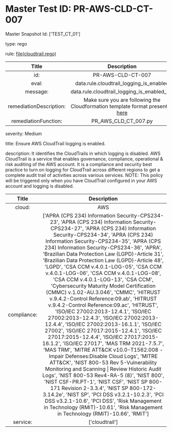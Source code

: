 



# Master Test ID: PR-AWS-CLD-CT-007


Master Snapshot Id: ['TEST_CT_01']

type: rego

rule: [file(cloudtrail.rego)]  
  
  
  
  

|Title|Description|
| :---: | :---: |
|id: |PR-AWS-CLD-CT-007|
|eval: |data.rule.cloudtrail_logging_is_enabled|
|message: |data.rule.cloudtrail_logging_is_enabled_err|
|remediationDescription: |Make sure you are following the Cloudformation template format presented <a href='https://boto3.amazonaws.com/v1/documentation/api/latest/reference/services/cloudtrail.html#CloudTrail.Client.describe_trails' target='_blank'>here</a>|
|remediationFunction: |PR_AWS_CLD_CT_007.py|


severity: Medium

title: Ensure AWS CloudTrail logging is enabled.

description: It identifies the CloudTrails in which logging is disabled. AWS CloudTrail is a service that enables governance, compliance, operational & risk auditing of the AWS account. It is a compliance and security best practice to turn on logging for CloudTrail across different regions to get a complete audit trail of activities across various services. NOTE: This policy will be triggered only when you have CloudTrail configured in your AWS account and logging is disabled.  
  
  

|Title|Description|
| :---: | :---: |
|cloud: |AWS|
|compliance: |['APRA (CPS 234) Information Security-CPS234-23', 'APRA (CPS 234) Information Security-CPS234-27', 'APRA (CPS 234) Information Security-CPS234-34', 'APRA (CPS 234) Information Security-CPS234-35', 'APRA (CPS 234) Information Security-CPS234-36', 'APRA', 'Brazilian Data Protection Law (LGPD)-Article 31', 'Brazilian Data Protection Law (LGPD)-Article 48', 'LGPD', 'CSA CCM v.4.0.1-LOG-05', 'CSA CCM v.4.0.1-LOG-06', 'CSA CCM v.4.0.1-LOG-08', 'CSA CCM v.4.0.1-LOG-13', 'CSA CCM', 'Cybersecurity Maturity Model Certification (CMMC) v.1.02-AU.3.046', 'CMMC', 'HITRUST v.9.4.2-Control Reference:09.ab', 'HITRUST v.9.4.2-Control Reference:09.ac', 'HITRUST', 'ISO/IEC 27002:2013-12.4.1', 'ISO/IEC 27002:2013-12.4.3', 'ISO/IEC 27002:2013-12.4.4', 'ISO/IEC 27002:2013-16.1.1', 'ISO/IEC 27002', 'ISO/IEC 27017:2015-12.4.1', 'ISO/IEC 27017:2015-12.4.4', 'ISO/IEC 27017:2015-16.1.2', 'ISO/IEC 27017', 'MAS TRM 2021-7.5.7', 'MAS TRM', 'MITRE ATT&CK v10.0-T1562.008 - Impair Defenses:Disable Cloud Logs', 'MITRE ATT&CK', 'NIST 800-53 Rev 5-Vulnerability Monitoring and Scanning \| Review Historic Audit Logs', 'NIST 800-53 Rev4-RA-5 (8)', 'NIST 800', 'NIST CSF-PR.PT-1', 'NIST CSF', 'NIST SP 800-171 Revision 2-3.3.4', 'NIST SP 800-172-3.14.2e', 'NIST SP', 'PCI DSS v3.2.1-10.2.3', 'PCI DSS v3.2.1-10.6', 'PCI DSS', 'Risk Management in Technology (RMiT)-10.61', 'Risk Management in Technology (RMiT)-10.66', 'RMiT']|
|service: |['cloudtrail']|



[file(cloudtrail.rego)]: https://github.com/prancer-io/prancer-compliance-test/tree/master/aws/cloud/cloudtrail.rego
